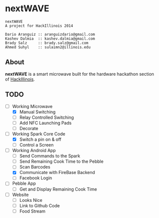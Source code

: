 nextWAVE
=========

    nextWAVE
    A project for HackIllinois 2014

    Dario Aranguiz :: aranguizdario@gmail.com
    Kashev Dalmia  :: kashev.dalmia@gmail.com
    Brady Salz     :: brady.salz@gmail.com
    Ahmed Suhyl    :: sulaimn2@illinois.edu

## About

**nextWAVE** is a smart microwave built for the hardware hackathon section of [HackIllinois](http://www.hackillinois.org/).


## TODO

- [ ] Working Microwave
    - [X] Manual Switching
    - [ ] Relay Controlled Switching 
    - [ ] Add NFC Launching Pads
    - [ ] Decorate
- [ ] Working Spark Core Code
    - [X] Switch a pin on & off
    - [ ] Control a Screen
- [ ] Working Android App
    - [ ] Send Commands to the Spark
    - [ ] Send Remaining Cook Time to the Pebble
    - [ ] Scan Barcodes
    - [X] Communicate with FireBase Backend
    - [ ] Facebook Login
- [ ] Pebble App
    - [ ] Get and Display Remaining Cook Time
- [ ] Website
    - [ ] Looks Nice
    - [ ] Link to Github Code
    - [ ] Food Stream
